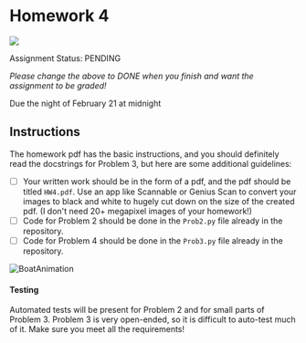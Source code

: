 # Homework 4
![](https://github.com/<user_info>/workflows/Autotesting/badge.svg)

Assignment Status: PENDING

_Please change the above to DONE when you finish and want the assignment to be graded!_

Due the night of February 21 at midnight 


## Instructions
The homework pdf has the basic instructions, and you should definitely read the docstrings for Problem 3, but here are some additional guidelines:
 - [ ] Your written work should be in the form of a pdf, and the pdf should be titled `HW4.pdf`. Use an app like Scannable or Genius Scan to convert your images to black and white to hugely cut down on the size of the created pdf. (I don't need 20+ megapixel images of your homework!)
 - [ ] Code for Problem 2 should be done in the `Prob2.py` file already in the repository. 
 - [ ] Code for Problem 4 should be done in the `Prob3.py` file already in the repository. 

![BoatAnimation](Images/BoatMovement.gif)

#### Testing
Automated tests will be present for Problem 2 and for small parts of Problem 3. Problem 3 is very open-ended, so it is difficult to auto-test much of it. Make sure you meet all the requirements!
